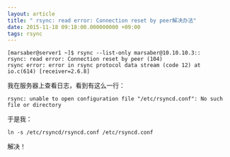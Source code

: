```yaml
---
layout: article
title: " rsync: read error: Connection reset by peer解决办法"
date: 2015-11-18 09:18:00.000000000 +09:00
tags: rsync
---
```


    [marsaber@server1 ~]$ rsync --list-only marsaber@10.10.10.3::
    rsync: read error: Connection reset by peer (104)
    rsync error: error in rsync protocol data stream (code 12) at io.c(614) [receiver=2.6.8]

我在服务器上查看日志，看到有这么一行：

    rsync: unable to open configuration file "/etc/rsyncd.conf": No such file or directory

于是我：

    ln -s /etc/rsyncd/rsyncd.conf /etc/rsyncd.conf


解决！
